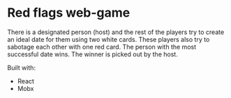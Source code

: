 # Red flags web-game

There is a designated person (host) and the rest of the players try to create an ideal date for them using two white cards. 
These players also try to sabotage each other with one red card. The person with the most successful date wins. The winner is picked out by the host. 

Built with: 
* React
* Mobx